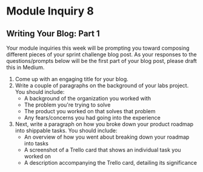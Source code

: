 # Module Inquiry 8

## Writing Your Blog: Part 1

Your module inquiries this week will be prompting you toward composing different pieces of your sprint challenge blog post. As your responses to the questions/prompts below will be the first part of your blog post, please draft this in Medium.

1. Come up with an engaging title for your blog.
2. Write a couple of paragraphs on the background of your labs project. You should include:
    - A background of the organization you worked with
    - The problem you're trying to solve
    - The product you worked on that solves that problem
    - Any fears/concerns you had going into the experience
3. Next, write a paragraph on how you broke down your product roadmap into shippable tasks. You should include:
    - An overview of how you went about breaking down your roadmap into tasks
    - A screenshot of a Trello card that shows an individual task you worked on
    - A description accompanying the Trello card, detailing its significance
